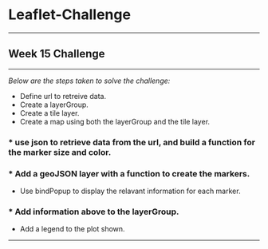 # Leaflet-Challenge
----------------------------

## Week 15 Challenge
----------------------------

*Below are the steps taken to solve the challenge:*

* Define url to retreive data.
* Create a layerGroup.
* Create a tile layer.
* Create a map using both the layerGroup and the tile layer.
### * use json to retrieve data from the url, and build a function for the marker size and color.
### * Add a geoJSON layer with a function to create the markers.
* Use bindPopup to display the relavant information for each marker. 
### * Add information above to the layerGroup.
* Add a legend to the plot shown.


----------------------------
